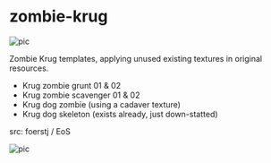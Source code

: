 # zombie-krug

![pic](pic.jpg)

Zombie Krug templates, applying unused existing textures in original resources.
- Krug zombie grunt 01 & 02
- Krug zombie scavenger 01 & 02
- Krug dog zombie (using a cadaver texture)
- Krug dog skeleton (exists already, just down-statted)

src: foerstj / EoS

![pic](pic-dog.jpg)
